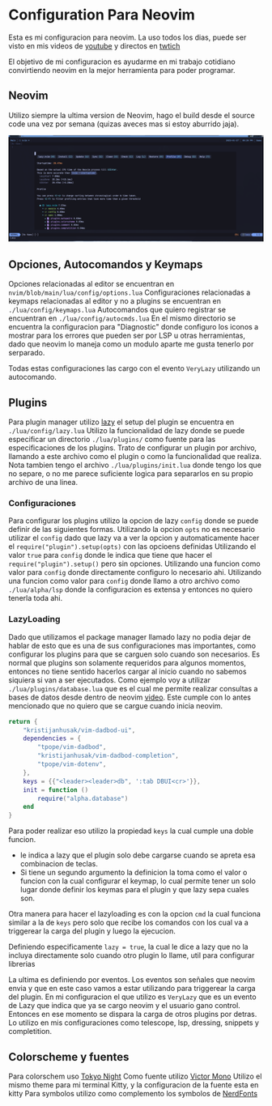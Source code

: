 # Configuration Para Neovim

Esta es mi configuracion para neovim.
La uso todos los dias, puede ser visto en mis videos de [youtube](https://youtube.com/@Alpha_Dev) y directos en [twtich](https://twitch.tv/theAlphaDeveloper)

El objetivo de mi configuracion es ayudarme en mi trabajo cotidiano convirtiendo neovim en la mejor herramienta para poder programar.

## Neovim
Utilizo siempre la ultima version de Neovim, hago el build desde el source code una vez por semana (quizas aveces mas si estoy aburrido jaja).

![](Neovim.png)

## Opciones, Autocomandos y Keymaps

Opciones relacionadas al editor se encuentran en `nvim/blob/main/lua/config/options.lua`
Configuraciones relacionadas a keymaps relacionadas al editor y no a plugins se encuentran en `./lua/config/keymaps.lua`
Autocomandos que quiero registrar se encuentran en `./lua/config/autocmds.lua`
En el mismo directorio se encuentra la configuracion para "Diagnostic" donde configuro los iconos a mostrar para los errores que pueden ser por LSP u otras herramientas, dado que neovim lo maneja como un modulo aparte me gusta tenerlo por serparado.

Todas estas configuraciones las cargo con el evento `VeryLazy` utilizando un autocomando.

## Plugins
Para plugin manager utilizo [lazy](https://github.com/folke/lazy.nvim) el setup del plugin se encuentra en `./lua/config/lazy.lua`
Utilizo la funcionalidad de lazy donde se puede especificar un directorio `./lua/plugins/` como fuente para las especificaciones de los plugins.
Trato de configurar un plugin por archivo, llamando a este archivo como el plugin o como la funcionalidad que realiza.
Nota tambien tengo el archivo `./lua/plugins/init.lua` donde tengo los que no separe, o no me parece suficiente logica para separarlos en su propio archivo de una linea.

### Configuraciones
Para configurar los plugins utilizo la opcion de lazy `config` donde se puede definir de las siguientes formas.
Utilizando la opcion `opts` no es necesario utilizar el `config` dado que lazy va a ver la opcion y automaticamente hacer el `require("plugin").setup(opts)` con las opcioens definidas
Utilizando el valor `true` para `config` donde le indica que tiene que hacer el `require("plugin").setup()` pero sin opciones.
Utilizando una funcion como valor para `config` donde directamente configuro lo necesario ahi.
Utilizando una funcion como valor para `config` donde llamo a otro archivo como `./lua/alpha/lsp` donde la configuracion es extensa y entonces no quiero tenerla toda ahi.

### LazyLoading
Dado que utilizamos el package manager llamado lazy no podia dejar de hablar de esto que es una de sus configuraciones mas importantes, como configurar los plugins para que se carguen solo cuando son necesarios.
Es normal que plugins son solamente requeridos para algunos momentos, entonces no tiene sentido hacerlos cargar al inicio cuando no sabemos siquiera si van a ser ejecutados.
Como ejemplo voy a utilizar `./lua/plugins/database.lua` que es el cual me permite realizar consultas a bases de datos desde dentro de neovim [video](https://youtu.be/su7lWYjnM44).
Este cumple con lo antes mencionado que no quiero que se cargue cuando inicia neovim.
```lua
return {
    "kristijanhusak/vim-dadbod-ui",
    dependencies = {
        "tpope/vim-dadbod",
        "kristijanhusak/vim-dadbod-completion",
        "tpope/vim-dotenv",
    },
    keys = {{"<leader><leader>db", ':tab DBUI<cr>'}},
    init = function ()
        require("alpha.database")
    end
}
```
Para poder realizar eso utilizo la propiedad `keys` la cual cumple una doble funcion.
- le indica a lazy que el plugin solo debe cargarse cuando se apreta esa combinacion de teclas.
- Si tiene un segundo argumento la definicion la toma como el valor o funcion con la cual configurar el keymap, lo cual permite tener un solo lugar donde definir los keymas para el plugin y que lazy sepa cuales son.

Otra manera para hacer el lazyloading es con la opcion `cmd` la cual funciona similar a la de `keys` pero solo que recibe los comandos con los cual va a triggerear la carga del plugin y luego la ejecucion.

Definiendo especificamente `lazy = true`, la cual le dice a lazy que no la incluya directamente solo cuando otro plugin lo llame, util para configurar librerias

La ultima es definiendo por eventos. Los eventos son señales que neovim envia y que en este caso vamos a estar utilizando para triggerear la carga del plugin. En mi configuracion el que utilizo es `VeryLazy` que es un evento de Lazy que indica que ya se cargo neovim y el usuario gano control. Entonces en ese momento se dispara la carga de otros plugins por detras.
Lo utilizo en mis configuraciones como telescope, lsp, dressing, snippets y completition.

## Colorscheme y fuentes
Para colorschem uso [Tokyo Night](https://github.com/folke/tokyonight.nvim)
Como fuente utilizo [Victor Mono](https://rubjo.github.io/victor-mono)
Utilizo el mismo theme para mi terminal Kitty, y la configuracion de la fuente esta en kitty
Para symbolos utilizo como complemento los symbolos de [NerdFonts](https://www.nerdfonts.com/)
